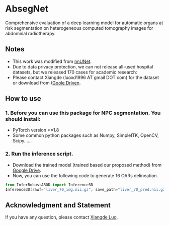 # AbsegNet
Comprehensive evaluation of a deep learning model for automatic organs at risk segmentation on heterogeneous computed tomography images for abdominal radiotherapy.

## Notes
* This work was modified from [nnUNet](https://github.com/MIC-DKFZ/nnUNet).
* Due to data privacy protection, we can not release all-used hospital datasets, but we released 170 cases for academic research:
* Please contact Xiangde (luoxd1996 AT gmail DOT com) for the dataset or download from ([Goole Driven](https://drive.google.com/drive/folders/16qwlCxH7XtJD9MyPnAbmY4ATxu2mKu67?usp=sharing).

## How to use
### 1. Before you can use this package for NPC segmentation. You should install:
* PyTorch version >=1.8
* Some common python packages such as Numpy, SimpleITK, OpenCV, Scipy......
### 2. Run the inference script.
* Download the trained model (trained based our proposed method) from [Google Drive](https://drive.google.com/file/d/1HdNNO0fKtq_oyyPAW71AmyQZCCeO6TpL/view?usp=share_link).
* Now, you can use the following code to generate 16 OARs delineation.
```python
from InferRobustABOD import Inference3D
Inference3D(rawf="liver_70_img.nii.gz", save_path="liver_70_pred.nii.gz") # rawf is the path of input image; save_path is the path of prediction.
```

<!-- * This project was originally developed for our previous work [RobustNPC](https://www.sciencedirect.com/science/article/pii/S016781402300018X), if you find it's useful for your research, please consider to cite the followings:

        @article{luo2023deep,
        title={Deep learning-based accurate delineation of primary gross tumor volume of nasopharyngeal carcinoma on heterogeneous magnetic resonance imaging: a large-scale and multi-center study},
        author={Luo, Xiangde and Liao, Wenjun and He, Yuan and Tang, Fan and Wu, Mengwan and Shen, Yuanyuan and Huang, Hui and Song, Tao and Li, Kang and Zhang, Shichuan and Zhang, Shaoting and Wang, Guotai},
        journal={Radiotherapy and Oncology},
        volumes={180},
        pages={109480},
        year={2023},
        publisher={Elsevier}
        }
        
or 
```
"Deep learning-based accurate delineation of primary gross tumor volume of nasopharyngeal carcinoma on heterogeneous magnetic resonance imaging: A large-scale and multi-center study." Radiotherapy and Oncology 180, (2023): 109480. Accessed February 6, 2023. https://doi.org/10.1016/j.radonc.2023.109480.
``` -->

## Acknowledgment and Statement
If you have any question, please contact [Xiangde Luo](https://luoxd1996.github.io).
